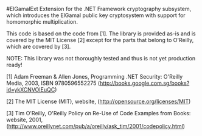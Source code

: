 #ElGamalExt
Extension for the .NET Framework cryptography subsystem, which introduces the ElGamal public key cryptosystem with support for homomorphic multiplication.

This code is based on the code from [1]. The library is provided as-is and is covered by the MIT License [2] except for the parts that belong to O'Reilly, which are covered by [3].

NOTE: This library was not thoroughly tested and thus is not yet production ready!

[1] Adam Freeman & Allen Jones, Programming .NET Security: O'Reilly Media, 2003,
    ISBN 9780596552275 (http://books.google.com.sg/books?id=ykXCNVOIEuQC)

[2] The MIT License (MIT), website, (http://opensource.org/licenses/MIT)
 
[3] Tim O'Reilly, O'Reilly Policy on Re-Use of Code Examples from Books: website,
    2001, (http://www.oreillynet.com/pub/a/oreilly/ask_tim/2001/codepolicy.html)
